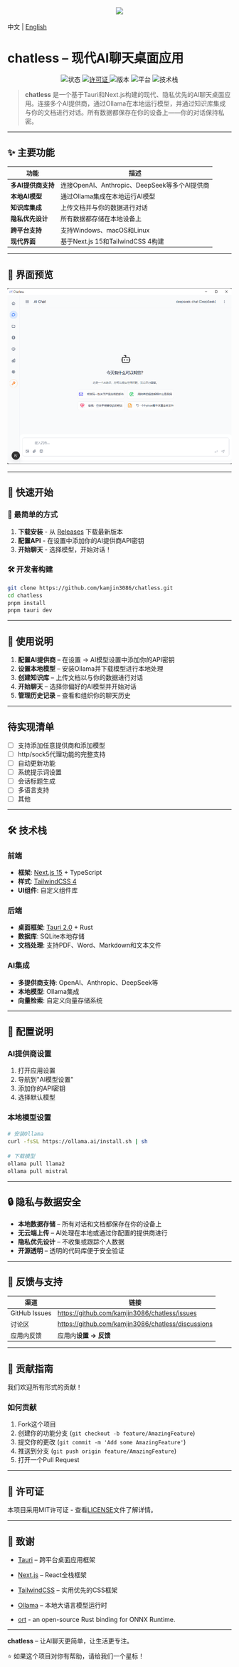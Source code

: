 <div align="center">
  <img  src="public/logo.svg"/>
</div>



中文 | [English](README_EN.md)

# chatless – 现代AI聊天桌面应用

<p align="center">
  <img alt="状态" src="https://img.shields.io/badge/status-active-success?style=flat-square" />
  <a href="https://github.com/kamjin3086/chatless/blob/main/LICENSE">
    <img alt="许可证" src="https://img.shields.io/badge/license-MIT-green?style=flat-square" />
  </a>
  <img alt="版本" src="https://img.shields.io/badge/version-v0.1.0-blue?style=flat-square" />
  <img alt="平台" src="https://img.shields.io/badge/platform-cross--platform-orange?style=flat-square" />
  <img alt="技术栈" src="https://img.shields.io/badge/stack-Tauri%20%7C%20Next.js%20%7C%20Rust-purple?style=flat-square" />
</p>

> **chatless** 是一个基于Tauri和Next.js构建的现代、隐私优先的AI聊天桌面应用。连接多个AI提供商，通过Ollama在本地运行模型，并通过知识库集成与你的文档进行对话。所有数据都保存在你的设备上——你的对话保持私密。

---

## ✨ 主要功能
| 功能 | 描述 |
| --- | --- |
| **多AI提供商支持** | 连接OpenAI、Anthropic、DeepSeek等多个AI提供商 |
| **本地AI模型** | 通过Ollama集成在本地运行AI模型 |
| **知识库集成** | 上传文档并与你的数据进行对话 |
| **隐私优先设计** | 所有数据都存储在本地设备上 |
| **跨平台支持** | 支持Windows、macOS和Linux |
| **现代界面** | 基于Next.js 15和TailwindCSS 4构建 |

---


## 📸 界面预览  

![chatless截图](/docs/assets/screenshot-main1.png)

---

## 🚀 快速开始

### 🎯 最简单的方式
1. **下载安装** - 从 [Releases](https://github.com/kamjin3086/chatless/releases) 下载最新版本
2. **配置API** - 在设置中添加你的AI提供商API密钥
3. **开始聊天** - 选择模型，开始对话！

### 🛠️ 开发者构建
```bash
git clone https://github.com/kamjin3086/chatless.git
cd chatless
pnpm install
pnpm tauri dev
```

---

## 📝 使用说明
1. **配置AI提供商** – 在设置 → AI模型设置中添加你的API密钥
2. **设置本地模型** – 安装Ollama并下载模型进行本地处理
3. **创建知识库** – 上传文档以与你的数据进行对话
4. **开始聊天** – 选择你偏好的AI模型并开始对话
5. **管理历史记录** – 查看和组织你的聊天历史

---

## 待实现清单

- [ ] 支持添加任意提供商和添加模型
- [ ] http/sock5代理功能的完整支持
- [ ] 自动更新功能
- [ ] 系统提示词设置
- [ ] 会话标题生成
- [ ] 多语言支持
- [ ] 其他

---

## 🛠️ 技术栈

### 前端
- **框架**: [Next.js 15](https://nextjs.org/) + TypeScript
- **样式**: [TailwindCSS 4](https://tailwindcss.com/)
- **UI组件**: 自定义组件库

### 后端
- **桌面框架**: [Tauri 2.0](https://v2.tauri.app/) + Rust
- **数据库**: SQLite本地存储
- **文档处理**: 支持PDF、Word、Markdown和文本文件

### AI集成
- **多提供商支持**: OpenAI、Anthropic、DeepSeek等
- **本地模型**: Ollama集成
- **向量检索**: 自定义向量存储系统

---

## 🔧 配置说明

### AI提供商设置
1. 打开应用设置
2. 导航到"AI模型设置"
3. 添加你的API密钥
4. 选择默认模型

### 本地模型设置
```bash
# 安装Ollama
curl -fsSL https://ollama.ai/install.sh | sh

# 下载模型
ollama pull llama2
ollama pull mistral
```

---

## 🔒 隐私与数据安全
* **本地数据存储** – 所有对话和文档都保存在你的设备上
* **无云端上传** – AI处理在本地或通过你配置的提供商进行
* **隐私优先设计** – 不收集或跟踪个人数据
* **开源透明** – 透明的代码库便于安全验证

---

## 💬 反馈与支持
| 渠道 | 链接 |
| --- | --- |
| GitHub Issues | <https://github.com/kamjin3086/chatless/issues> |
| 讨论区 | <https://github.com/kamjin3086/chatless/discussions> |
| 应用内反馈 | 应用内**设置 → 反馈** |

---

## 🤝 贡献指南

我们欢迎所有形式的贡献！

### 如何贡献
1. Fork这个项目
2. 创建你的功能分支 (`git checkout -b feature/AmazingFeature`)
3. 提交你的更改 (`git commit -m 'Add some AmazingFeature'`)
4. 推送到分支 (`git push origin feature/AmazingFeature`)
5. 打开一个Pull Request

---

## 📜 许可证

本项目采用MIT许可证 - 查看[LICENSE](LICENSE)文件了解详情。

---

## 🙏 致谢

- [Tauri](https://tauri.app/) – 跨平台桌面应用框架
- [Next.js](https://nextjs.org/) – React全栈框架
- [TailwindCSS](https://tailwindcss.com/) – 实用优先的CSS框架
- [Ollama](https://ollama.ai/) – 本地大语言模型运行时

- [ort](https://ort.pyke.io/) - an open-source Rust binding for ONNX Runtime.

---

<p align="center">

**chatless** – 让AI聊天更简单，让生活更专注。

⭐ 如果这个项目对你有帮助，请给我们一个星标！

</p> 